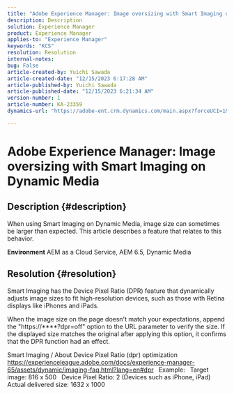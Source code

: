 ```yaml
---
title: "Adobe Experience Manager: Image oversizing with Smart Imaging on Dynamic Media"
description: Description
solution: Experience Manager
product: Experience Manager
applies-to: "Experience Manager"
keywords: "KCS"
resolution: Resolution
internal-notes: 
bug: False
article-created-by: Yuichi Sawada
article-created-date: "12/15/2023 6:17:28 AM"
article-published-by: Yuichi Sawada
article-published-date: "12/15/2023 6:21:34 AM"
version-number: 1
article-number: KA-23359
dynamics-url: "https://adobe-ent.crm.dynamics.com/main.aspx?forceUCI=1&pagetype=entityrecord&etn=knowledgearticle&id=84407498-119b-ee11-be37-6045bd006239"

---
```

# Adobe Experience Manager: Image oversizing with Smart Imaging on Dynamic Media

## Description {#description}


When using Smart Imaging on Dynamic Media, image size can sometimes be larger than expected.
 This article describes a feature that relates to this behavior.

<b>Environment</b>
 AEM as a Cloud Service, AEM 6.5, Dynamic Media


## Resolution {#resolution}


Smart Imaging has the Device Pixel Ratio (DPR) feature that dynamically adjusts image sizes to fit high-resolution devices, such as those with Retina displays like iPhones and iPads.

When the image size on the page doesn't match your expectations, append the "https://\*\*\*\*?dpr=off" option to the URL parameter to verify the size. If the displayed size matches the original after applying this option, it confirms that the DPR function had an effect.

Smart Imaging / About Device Pixel Ratio (dpr) optimization
https://experienceleague.adobe.com/docs/experience-manager-65/assets/dynamic/imaging-faq.html?lang=en#dpr
  Example:
  Target image: 816 x 500
  Device Pixel Ratio: 2 (Devices such as iPhone, iPad)
  Actual delivered size: 1632 x 1000
